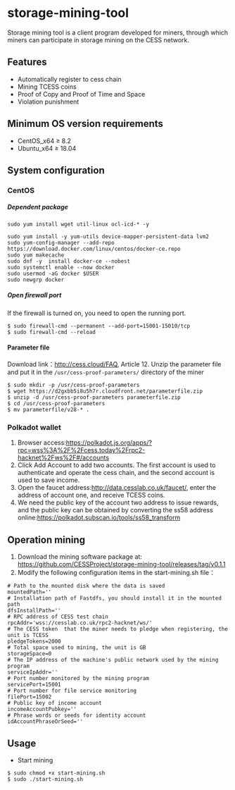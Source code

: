 # storage-mining-tool
Storage mining tool is a client program developed for miners, through which miners can participate in storage mining on the CESS network.

## Features
* Automatically register to cess chain
* Mining TCESS coins
* Proof of Copy and Proof of Time and Space
* Violation punishment

## Minimum OS version requirements
* CentOS_x64 ≥ 8.2
* Ubuntu_x64 ≥ 18.04

## System configuration

### CentOS

##### Dependent package

```
sudo yum install wget util-linux ocl-icd-* -y

sudo yum install -y yum-utils device-mapper-persistent-data lvm2
sudo yum-config-manager --add-repo https://download.docker.com/linux/centos/docker-ce.repo
sudo yum makecache
sudo dnf -y  install docker-ce --nobest
sudo systemctl enable --now docker
sudo usermod -aG docker $USER
sudo newgrp docker
```

##### Open firewall port

If the firewall is turned on, you need to open the running port.

```
$ sudo firewall-cmd --permanent --add-port=15001-15010/tcp
$ sudo firewall-cmd --reload
```

#### Parameter file
Download link：http://cess.cloud/FAQ, Article 12.
Unzip the parameter file and put it in the `/usr/cess-proof-parameters/` directory of the miner
```
$ sudo mkdir -p /usr/cess-proof-parameters
$ wget https://d2gxbb5i8u5h7r.cloudfront.net/parameterfile.zip
$ unzip -d /usr/cess-proof-parameters parameterfile.zip
$ cd /usr/cess-proof-parameters
$ mv parameterfile/v28-* .
```

### Polkadot wallet
1. Browser access:https://polkadot.js.org/apps/?rpc=wss%3A%2F%2Fcess.today%2Frpc2-hacknet%2Fws%2F#/accounts
2. Click Add Account to add two accounts. The first account is used to authenticate and operate the cess chain, and the second account is used to save income.
3. Open the faucet address:http://data.cesslab.co.uk/faucet/, enter the address of account one, and receive TCESS coins.
4. We need the public key of the account two address to issue rewards, and the public key can be obtained by converting the ss58 address online:https://polkadot.subscan.io/tools/ss58_transform

## Operation mining
1. Download the mining software package at: https://github.com/CESSProject/storage-mining-tool/releases/tag/v0.1.1
2. Modify the following configuration items in the start-mining.sh file：
```
# Path to the mounted disk where the data is saved
mountedPath=''
# Installation path of Fastdfs, you should install it in the mounted path
dfsInstallPath=''
# RPC address of CESS test chain
rpcAddr='wss://cesslab.co.uk/rpc2-hacknet/ws/'
# The CESS token  that the miner needs to pledge when registering, the unit is TCESS
pledgeTokens=2000
# Total space used to mining, the unit is GB
storageSpace=0
# The IP address of the machine's public network used by the mining program
serviceIpAddr=''
# Port number monitored by the mining program
servicePort=15001
# Port number for file service monitoring
filePort=15002
# Public key of income account
incomeAccountPubkey=''
# Phrase words or seeds for identity account
idAccountPhraseOrSeed=''
```

## Usage
* Start mining
```
$ sudo chmod +x start-mining.sh
$ sudo ./start-mining.sh
```
